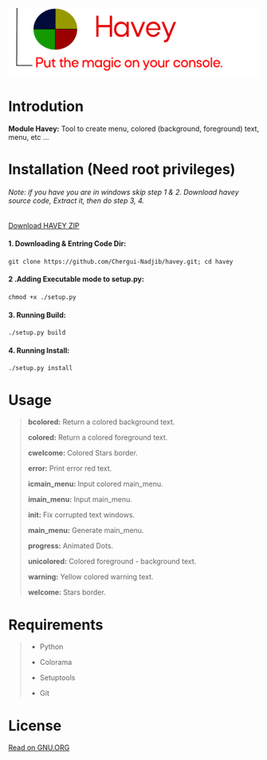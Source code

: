 ![img](img/logo.png "Logo")

# Introdution

__Module Havey:__ Tool to create menu, colored (background, foreground) text, menu, etc ...

# Installation (Need root privileges)
###### Note: if you have you are in windows skip step 1 & 2. Download havey source code, Extract it, then do step 3, 4.
[Download HAVEY ZIP](https://github.com/Chergui-Nadjib/havey/archive/main.zip)
#### 1. Downloading & Entring Code Dir:
    git clone https://github.com/Chergui-Nadjib/havey.git; cd havey
#### 2 .Adding Executable mode to setup.py:
    chmod +x ./setup.py
#### 3. Running Build:
    ./setup.py build
#### 4. Running Install:
    ./setup.py install

# Usage

> __bcolored:__ Return a colored background text.
> 
> __colored:__ Return a colored foreground text.
> 
> __cwelcome:__ Colored Stars border.
> 
> __error:__ Print error red text.
> 
> __icmain_menu:__ Input colored main_menu.
>
> __imain_menu:__ Input main_menu.
>
> __init:__ Fix corrupted text windows.
> 
> __main_menu:__ Generate main_menu.
> 
> __progress:__ Animated Dots.
> 
> __unicolored:__ Colored foreground - background text.
> 
> __warning:__ Yellow colored warning text.
> 
> __welcome:__ Stars border.

# Requirements
> - Python
>
> - Colorama
>
> - Setuptools
> 
> - Git

# License

[Read on GNU.ORG](https://www.gnu.org/licenses/gpl-3.0.txt)
